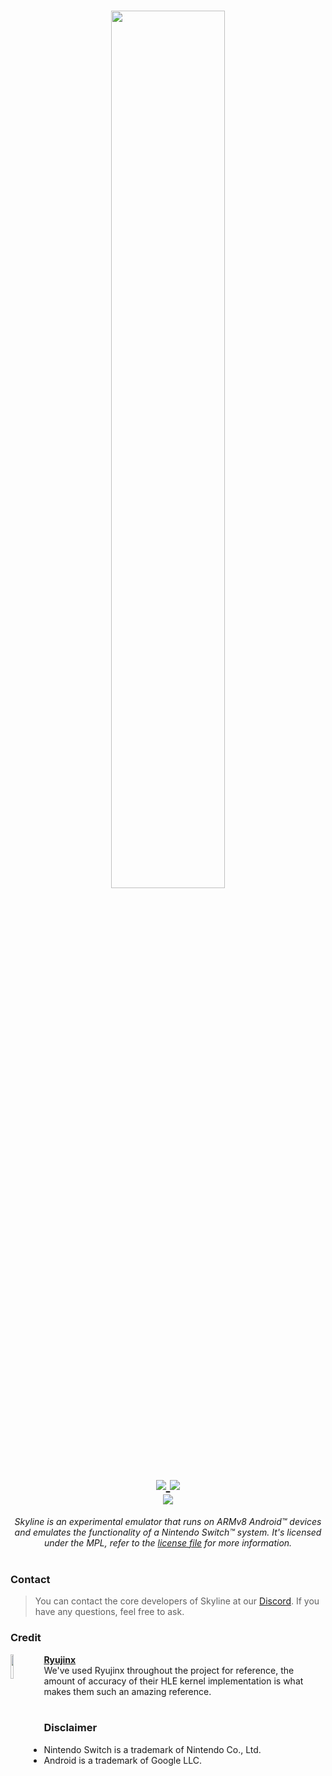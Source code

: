 <h1 align="center">
    <img height="60%" width="60%" src="https://i.imgur.com/6PJ7Ml2.png"><br>
    <a href="https://discord.gg/XnbXNQM" target="_blank">
        <img src="https://img.shields.io/discord/545842171459272705?label=Discord&logo=Discord&logoColor=Violet">
    </a>
    <a href="LICENSE" target="_blank">
        <img src="https://img.shields.io/badge/License-GNU%20GPL%20v3-red"/><br>
    </a>
    <img src="https://forthebadge.com/images/badges/built-for-android.svg"/>
</h1>

<p align="center">
    <i>Skyline is an experimental emulator that runs on ARMv8 Android™ devices and emulates the functionality of a Nintendo Switch™ system. It's licensed under the MPL, refer to the <a href="https://github.com/skyline-emu/skyline/blob/master/LICENSE.md">license file</a> for more information.</i><br/><br>
</p>

### Contact
> You can contact the core developers of Skyline at our [Discord](https://discord.gg/XnbXNQM). If you have any questions, feel free to ask.

### Credit
[<img align="left" height="10%" width="10%" src="https://i.imgur.com/aOADoDM.png"/>](https://ryujinx.org/)
[**Ryujinx**](https://ryujinx.org/)<br>
We've used Ryujinx throughout the project for reference, the amount of accuracy of their HLE kernel implementation is what makes them such an amazing reference.
<br>
<br>
### Disclaimer
* Nintendo Switch is a trademark of Nintendo Co., Ltd.
* Android is a trademark of Google LLC.
